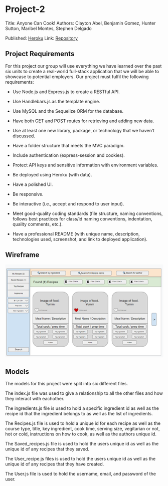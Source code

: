 # Project-2
Title: Anyone Can Cook!
Authors: Clayton Abel, Benjamin Gomez, Hunter Sutton, Maribel Montes, Stephen Delgado

Published: [Heroku](https://nameless-shelf-34042.herokuapp.com/)
Link: [Repository](https://github.com/clabel95/Project-2)

## Project Requirements

For this project our group will use everything we have learned over the past six units to create a real-world full-stack application that we will be able to showcase to potential employers. Our project must fulfil the following requirements:

* Use Node.js and Express.js to create a RESTful API.

* Use Handlebars.js as the template engine.

* Use MySQL and the Sequelize ORM for the database.

* Have both GET and POST routes for retrieving and adding new data.

* Use at least one new library, package, or technology that we haven’t discussed.

* Have a folder structure that meets the MVC paradigm.

* Include authentication (express-session and cookies).

* Protect API keys and sensitive information with environment variables.

* Be deployed using Heroku (with data).

* Have a polished UI.

* Be responsive.

* Be interactive (i.e., accept and respond to user input).

* Meet good-quality coding standards (file structure, naming conventions, follows best practices for class/id naming conventions, indentation, quality comments, etc.).

* Have a professional README (with unique name, description, technologies used, screenshot, and link to deployed application).


## Wireframe
![Wireframe drawing for what we thought the website should look like.](./assets/Wireframe.PNG)

## Models
The models for this project were split into six different files.

The index.js file was used to give a relationship to all the other files and how they interact with eachother. 

The ingredients.js file is used to hold a specific ingredient id as well as the recipe id that the ingredient belongs to as well as the list of ingredients.

The Recipes.js file is used to hold a unique id for each recipe as well as the course type, title, key ingredient, cook time, serving size, vegitarian or not, hot or cold, instructions on how to cook, as well as the authors unique id.

The Saved_recipes.js file is used to hold the users unique id as well as the unique id of any recipes that they saved.

The User_recipe.js files is used to hold the users unique id as well as the unique id of any recipes that they have created.

The User.js file is used to hold the username, email, and password of the user.


